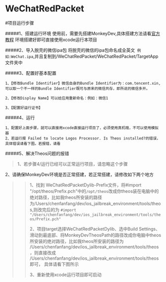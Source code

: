 # WeChatRedPacket


#项目运行步骤

#####1、搭建运行环境
使用前，需要先搭建MonkeyDev,具体搭建方法请看[官方教程](https://github.com/AloneMonkey/MonkeyDev/wiki/%E5%AE%89%E8%A3%85)
环境搭建好即可直接使用xcode运行本项目

#####2、导入脱壳的微信ipa包
将脱壳的微信的ipa包命名成全英文``` 例如:WeChat.ipa```,并且复制到/WeChatRedPacket/WeChatRedPacket/TargetApp文件夹中

#####3、配置好基本配置
```
1、【修改Bundle Identifier】微信自身的Bundle Identifier为：com.tencent.xin,可以取一个不一样的Bundle Identifier既可与原来的微信共存，即所说的微信多开。

2、【修改Display Name】可以给应用重新命名：例如：微信1

3、【配置好运行证书】

```


#####4、运行
```
1、配置好上面步骤，就可以直接用xcode直接运行项目了，必须使用真机哦，不可以使用模拟器
2、若运行报 Failed to locate Logos Processor. Is Theos installed?的错误，具体错误请看下图。若报错，请看
```

#####5、解决Theos问题的报错

>1、若步骤4/运行已经可以正常运行项目，请忽略这个步骤
>
2、请确保MonkeyDev环境是否正常搭建，若正常搭建，请修改如下两个地方
>>1、找到 WeChatRedPacketDylib-Prefix文件，将#import "/opt/theos/Prefix.pch"中的```/opt/theos```改成你theos装在电脑中的绝对路径，比如我theos所安装的路径为/Users/chenfanfang/dev/ios_jailbreak_environment/tools/theos,则改完后的为
>>```#import "/Users/chenfanfang/dev/ios_jailbreak_environment/tools/theos/Prefix.pch"```
>>
>>2、项目target选择WeChatRedPacketDylib、选中Build Settings、滑动到最底部、将MonkeyDevTheosPath的路径改成你电脑中theos所安装的绝对路径，比如我theos所安装的路径为
>>/Users/chenfanfang/dev/ios_jailbreak_environment/tools/theos，则直接改成
>> /Users/chenfanfang/dev/ios_jailbreak_environment/tools/theos即可，
>> 具体请看下图所示
>> 
>> 3、重新使用xcode运行项目即可启动